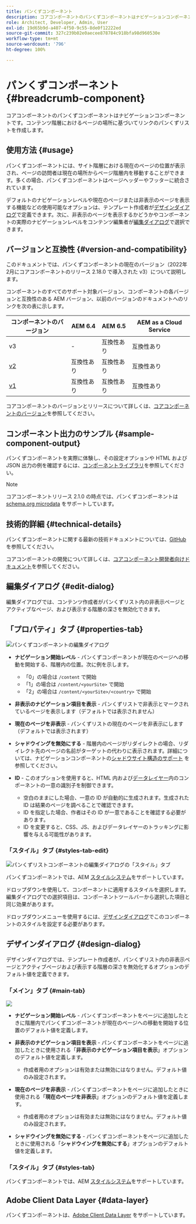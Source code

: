 ```yaml
---
title: パンくずコンポーネント
description: コアコンポーネントのパンくずコンポーネントはナビゲーションコンポーネントです。コンテンツ階層におけるページの場所に基づいてリンクのパンくずリストを作成します。
role: Architect, Developer, Admin, User
exl-id: 19d65b9d-a407-4f50-9c55-8de0f12222ed
source-git-commit: 327c239b02e0aecee878784c918bfa98d960530e
workflow-type: tm+mt
source-wordcount: '796'
ht-degree: 100%

---
```


# パンくずコンポーネント{#breadcrumb-component}

コアコンポーネントのパンくずコンポーネントはナビゲーションコンポーネントです。コンテンツ階層におけるページの場所に基づいてリンクのパンくずリストを作成します。

## 使用方法 {#usage}

パンくずコンポーネントには、サイト階層における現在のページの位置が表示され、ページの訪問者は現在の場所からページ階層内を移動することができます。多くの場合、パンくずコンポーネントはページヘッダーやフッターに統合されています。

デフォルトのナビゲーションレベルや現在のページまたは非表示のページを表示する機能などの使用可能なオプションは、テンプレート作成者が[デザインダイアログ](#design-dialog)で定義できます。次に、非表示のページを表示するかどうかやコンポーネントの実際のナビゲーションレベルをコンテンツ編集者が[編集ダイアログ](#edit-dialog)で選択できます。

## バージョンと互換性 {#version-and-compatibility}

このドキュメントでは、パンくずコンポーネントの現在のバージョン（2022年2月にコアコンポーネントのリリース 2.18.0 で導入された v3）について説明します。

コンポーネントのすべてのサポート対象バージョン、コンポーネントの各バージョンと互換性のある AEM バージョン、以前のバージョンのドキュメントへのリンクを次の表に示します。

| コンポーネントのバージョン | AEM 6.4 | AEM 6.5 | AEM as a Cloud Service |
|--- | --- |--- |---|
| v3 | - | 互換性あり | 互換性あり |
| [v2](v2/breadcrumb.md) | 互換性あり | 互換性あり | 互換性あり |
| [v1](v1/breadcrumb-v1.md) | 互換性あり | 互換性あり | 互換性あり |

コアコンポーネントのバージョンとリリースについて詳しくは、[コアコンポーネントのバージョン](/help/versions.md)を参照してください。

## コンポーネント出力のサンプル {#sample-component-output}

パンくずコンポーネントを実際に体験し、その設定オプションや HTML および JSON 出力の例を確認するには、[コンポーネントライブラリ](https://adobe.com/go/aem_cmp_library_breadcrumb_jp)を参照してください。

>[!NOTE]
>
>コアコンポーネントリリース 2.1.0 の時点では、パンくずコンポーネントは [schema.org microdata](https://schema.org/BreadcrumbList) をサポートしています。

## 技術的詳細 {#technical-details}

パンくずコンポーネントに関する最新の技術ドキュメントについては、[GitHub](https://adobe.com/go/aem_cmp_tech_breadcrumb_v3_jp) を参照してください。

コアコンポーネントの開発について詳しくは、[コアコンポーネント開発者向けドキュメント](/help/developing/overview.md)を参照してください。

## 編集ダイアログ {#edit-dialog}

編集ダイアログでは、コンテンツ作成者がパンくずリスト内の非表示ページとアクティブなページ、および表示する階層の深さを無効化できます。

## 「プロパティ」タブ {#properties-tab}

![パンくずコンポーネントの編集ダイアログ](/help/assets/breadcrumb-edit.png)

* **ナビゲーション開始レベル** - パンくずコンポーネントが現在のページへの移動を開始する、階層内の位置。次に例を示します。

   * 「0」の場合は `/content` で開始
   * 「1」の場合は `/content/<yourSite>` で開始
   * 「2」の場合は `/content/<yourSite>/<country>` で開始

* **非表示のナビゲーション項目を表示** - パンくずリストで非表示とマークされているページを表示します（デフォルトでは表示されません）
* **現在のページを非表示** - パンくずリストの現在のページを非表示にします（デフォルトでは表示されます）
* **シャドウイングを無効にする** - 階層内のページがリダイレクトの場合、リダイレクト先のページの名前がターゲットの代わりに表示されます。詳細については、ナビゲーションコンポーネントの[シャドウサイト構造のサポート](navigation.md#shadow-structure) を参照してください。
* **ID** - このオプションを使用すると、HTML 内および[データレイヤー](/help/developing/data-layer/overview.md)内のコンポーネントの一意の識別子を制御できます。
   * 空白のままにした場合、一意の ID が自動的に生成されます。生成された ID は結果のページを調べることで確認できます。
   * ID を指定した場合、作者はその ID が一意であることを確認する必要があります。
   * ID を変更すると、CSS、JS、およびデータレイヤーのトラッキングに影響を与える可能性があります。

### 「スタイル」タブ {#styles-tab-edit}

![パンくずリストコンポーネントの編集ダイアログの「スタイル」タブ](/help/assets/breadcrumb-edit-styles.png)

パンくずコンポーネントでは、AEM [スタイルシステム](/help/get-started/authoring.md#component-styling)をサポートしています。

ドロップダウンを使用して、コンポーネントに適用するスタイルを選択します。編集ダイアログでの選択項目は、コンポーネントツールバーから選択した項目と同じ効果があります。

ドロップダウンメニューを使用するには、[デザインダイアログ](#design-dialog)でこのコンポーネントのスタイルを設定する必要があります。

## デザインダイアログ {#design-dialog}

デザインダイアログでは、テンプレート作成者が、パンくずリスト内の非表示ページとアクティブページおよび表示する階層の深さを無効化するオプションのデフォルト値を定義できます。

### 「メイン」タブ {#main-tab}

![](/help/assets/breadcrumb-design.png)

* **ナビゲーション開始レベル** - パンくずコンポーネントをページに追加したときに階層内でパンくずコンポーネントが現在のページへの移動を開始する位置のデフォルト値を定義します。
* **非表示のナビゲーション項目を表示** - パンくずコンポーネントをページに追加したときに使用される「**非表示のナビゲーション項目を表示**」オプションのデフォルト値を定義します。

   * 作成者用のオプションは有効または無効にはなりません。デフォルト値のみ設定されます。

* **現在のページを非表示** - パンくずコンポーネントをページに追加したときに使用される「**現在のページを非表示**」オプションのデフォルト値を定義します。

   * 作成者用のオプションは有効または無効にはなりません。デフォルト値のみ設定されます。

* **シャドウイングを無効にする** - パンくずコンポーネントをページに追加したときに使用される「**シャドウイングを無効にする**」オプションのデフォルト値を定義します。

### 「スタイル」タブ {#styles-tab}

パンくずコンポーネントでは、AEM [スタイルシステム](/help/get-started/authoring.md#component-styling)をサポートしています。

## Adobe Client Data Layer {#data-layer}

パンくずコンポーネントは、[Adobe Client Data Layer](/help/developing/data-layer/overview.md) をサポートしています。
